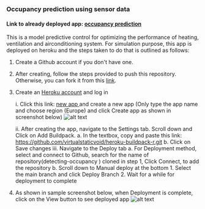 ### Occupancy prediction using sensor data 
#### Link to already deployed app: [occupancy prediction](https://buidingdetect.herokuapp.com/)

This is a model predictive control for optimizing the performance of heating, ventilation and airconditioning system. For simulation purpose, this app is deployed on heroku and the steps taken to do that is outlined as follows:

1. Create a Github account if you don't have one.
2. After creating, follow the steps provided to push this repository. Otherwise, you can fork it from this [link](https://github.com/SamsonOso/detecting-occupancy.git).
3. Create an [Heroku account](https://www.heroku.com/) and log in

      i. Click this link: [new app ](https://dashboard.heroku.com/apps) and create a new app (Only type the app name and choose region (Europe) and click Create app as shown in screenshot below) 
      ![alt text](https://i.ibb.co/SmgCv1y/newapp.png)
      
      ii. After creating the app, navigate to the Settings tab. Scroll down and Click on Add Buildpack. 
            a. In the textbox, copy and paste this link: https://github.com/virtualstaticvoid/heroku-buildpack-r.git
            b. Click on Save changes
      iii. Navigate to the Deploy tab
            a. For Deployment method, select and connect to Github, search for the name of repository(detecting-occupancy
) cloned in step 1,
                  Click Connect, to add the repository
            b. Scroll down to Manual deploy at the bottom
                  1. Select the main branch and click Deploy Branch
                  2. Wait for a while for deployment to complete
4. As shown in sample screenshot below, when Deployment is complete, click on the View button to see deployed app
![alt text](https://i.ibb.co/9yTBdxK/complete.png)
